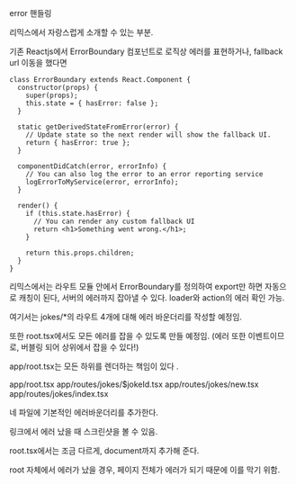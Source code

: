 error 핸들링

리믹스에서 자랑스럽게 소개할 수  있는 부분.

기존 Reactjs에서 ErrorBoundary 컴포넌트로 로직상 에러를 표현하거나, fallback url 이동을 했다면

```
class ErrorBoundary extends React.Component {
  constructor(props) {
    super(props);
    this.state = { hasError: false };
  }

  static getDerivedStateFromError(error) {
    // Update state so the next render will show the fallback UI.
    return { hasError: true };
  }

  componentDidCatch(error, errorInfo) {
    // You can also log the error to an error reporting service
    logErrorToMyService(error, errorInfo);
  }

  render() {
    if (this.state.hasError) {
      // You can render any custom fallback UI
      return <h1>Something went wrong.</h1>;
    }

    return this.props.children; 
  }
}
```

리믹스에서는 라우트 모듈 안에서 ErrorBoundary를 정의하여 export만 하면 자동으로 캐칭이 된다, 서버의 에러까지 잡아낼 수  있다.
loader와 action의 에러 확인 가능.

여기서는 jokes/*의 라우트 4개에 대해 에러 바운더리를 작성할 예정임.

또한 root.tsx에서도 모든 에러를 잡을 수 있도록 만들 예정임.
(에러 또한 이벤트이므로, 버블링 되어 상위에서 잡을 수 있다!)

app/root.tsx는 모든 하위를 렌더하는 책임이 있다 .

app/root.tsx
app/routes/jokes/$jokeId.tsx
app/routes/jokes/new.tsx
app/routes/jokes/index.tsx

네 파일에 기본적인 에러바운더리를 추가한다.

링크에서 에러 났을 때 스크린샷을 볼 수 있음.

root.tsx에서는 조금 다르게, document까지 추가해 준다.

root 자체에서 에러가 났을 경우, 페이지 전체가 에러가 되기 때문에 이를 막기 위함.